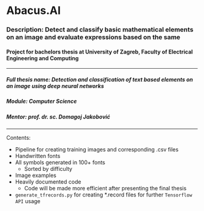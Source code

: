 # Abacus.AI

### Description: Detect and classify basic mathematical elements on an image and evaluate expressions based on the same

#### Project for bachelors thesis at University of Zagreb, Faculty of Electrical Engineering and Computing

---

##### Full thesis name: Detection and classification of text based elements on an image using deep neural networks
##### Module: Computer Science
##### Mentor: prof. dr. sc. Domagoj Jakobović

---

Contents:
 - Pipeline for creating training images and corresponding .csv files
 - Handwritten fonts
 - All symbols generated in 100+ fonts
    - Sorted by difficulty
 - Image examples
 - Heavily documented code
    - Code will be made more efficient after presenting the final thesis
  - `generate_tfrecords.py` for creating *.record files for further `Tensorflow API` usage
  